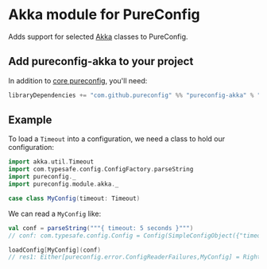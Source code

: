 # Akka module for PureConfig

Adds support for selected [Akka](http://akka.io/) classes to PureConfig.

## Add pureconfig-akka to your project

In addition to [core pureconfig](https://github.com/melrief/pureconfig), you'll need:

```scala
libraryDependencies += "com.github.pureconfig" %% "pureconfig-akka" % "0.7.0"
```

## Example

To load a `Timeout` into a configuration, we need a class to hold our configuration:

```scala
import akka.util.Timeout
import com.typesafe.config.ConfigFactory.parseString
import pureconfig._
import pureconfig.module.akka._

case class MyConfig(timeout: Timeout)
```

We can read a `MyConfig` like:
```scala
val conf = parseString("""{ timeout: 5 seconds }""")
// conf: com.typesafe.config.Config = Config(SimpleConfigObject({"timeout":"5 seconds"}))

loadConfig[MyConfig](conf)
// res1: Either[pureconfig.error.ConfigReaderFailures,MyConfig] = Right(MyConfig(Timeout(5 seconds)))
```


